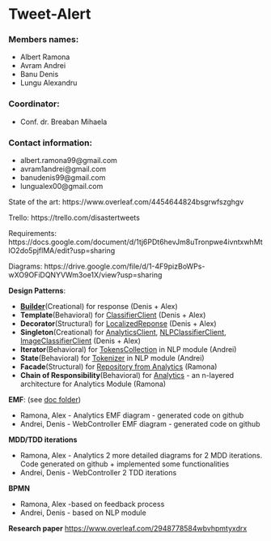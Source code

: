 # Tweet-Alert

<h3>Members names:</h3> 
<ul>
  <li> Albert Ramona </li>
  <li> Avram Andrei </li>
  <li> Banu Denis </li>
  <li> Lungu Alexandru </li>
</ul>

<h3>Coordinator:</h3> 
<ul>
	<li> Conf. dr. Breaban Mihaela </li>
</ul>

<h3>Contact information:</h3>
<ul>
	<li> albert.ramona99@gmail.com </li>
	<li> avram1andrei@gmail.com </li>
	<li> banudenis99@gmail.com </li>
	<li> lungualex00@gmail.com </li>
</ul>
	

<p>State of the art: https://www.overleaf.com/4454644824bsgrwfszghgv</p>
<p>Trello: https://trello.com/disastertweets</p>
<p>Requirements: https://docs.google.com/document/d/1tj6PDt6hevJm8uTronpwe4ivntxwhMtlO2do5pjflMA/edit?usp=sharing</p>
<p>Diagrams: https://drive.google.com/file/d/1-4F9pizBoWPs-wXO9OFiDQNYVWm3oe1X/view?usp=sharing</p>

<b>Design Patterns</b>:
* <b>[Builder](https://github.com/denis2111/Tweet-Alert/blob/main/web-controller/src/main/java/ro/uaic/info/tweetalert/models/ResponseBuilder.java)</b>(Creational) for response (Denis + Alex)
* <b>Template</b>(Behavioral) for [ClassifierClient](https://github.com/denis2111/Tweet-Alert/blob/main/web-controller/src/main/java/ro/uaic/info/tweetalert/ClassifierClient.java) (Denis + Alex)
* <b>Decorator</b>(Structural) for [LocalizedReponse](https://github.com/denis2111/Tweet-Alert/blob/main/web-controller/src/main/java/ro/uaic/info/tweetalert/models/LocalizedResponse.java) (Denis + Alex)
* <b>Singleton</b>(Creational) for [AnalyticsClient](https://github.com/denis2111/Tweet-Alert/blob/main/web-controller/src/main/java/ro/uaic/info/tweetalert/AnalyticsClient.java), [NLPClassifierClient](https://github.com/denis2111/Tweet-Alert/blob/main/web-controller/src/main/java/ro/uaic/info/tweetalert/NLPClassifierClient.java), [ImageClassifierClient](https://github.com/denis2111/Tweet-Alert/blob/main/web-controller/src/main/java/ro/uaic/info/tweetalert/ImageClassifierClient.java) (Denis + Alex)
* <b>Iterator</b>(Behavioral) for [TokensCollection](https://github.com/denis2111/Tweet-Alert/blob/main/nlp-module/tokenizer_component/tokens_collection.py) in NLP module (Andrei)
* <b>State</b>(Behavioral) for [Tokenizer](https://github.com/denis2111/Tweet-Alert/blob/main/nlp-module/tokenizer_component/tokenizer.py) in NLP module (Andrei)
* <b>Facade</b>(Structural) for [Repository from Analytics](https://github.com/denis2111/Tweet-Alert/blob/main/analytics-module/src/main/java/ro/uaic/info/analytics/repositories/JpaRepository.java#L17) (Ramona)
* <b>Chain of Responsibility</b>(Behavioral)  for [Analytics](https://github.com/denis2111/Tweet-Alert/blob/main/analytics-module/src/main/java/ro/uaic/info/analytics/exceptions/ControllerAdvice.java) - an n-layered architecture for Analytics Module (Ramona)

<b>EMF</b>: (see [doc folder](https://github.com/denis2111/Tweet-Alert/tree/main/doc))
* Ramona, Alex - Analytics EMF diagram -  generated code on github
* Andrei, Denis - WebController EMF diagram -  generated code on github

<b>MDD/TDD iterations</b>
 * Ramona, Alex - Analytics 2 more detailed diagrams for 2 MDD iterations. Code generated on github + implemented some functionalities
 * Andrei, Denis - WebController 2 TDD iterations 

<b>BPMN</b>
 * Ramona, Alex -based on feedback process
 * Andrei, Denis - based on NLP module


<b>Research paper</b>
https://www.overleaf.com/2948778584wbvhpmtyxdrx

